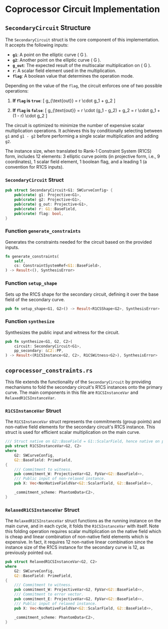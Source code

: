 
# Coprocessor Circuit Implementation

## `SecondaryCircuit` Structure

The `SecondaryCircuit` struct is the core component of this implementation. It accepts the following inputs:

- **`g1`**: A point on the elliptic curve \( G \).
- **`g2`**: Another point on the elliptic curve \( G \).
- **`g_out`**: The expected result of the multiscalar multiplication on \( G \).
- **`r`**: A scalar field element used in the multiplication.
- **`flag`**: A boolean value that determines the operation mode.

Depending on the value of the `flag`, the circuit enforces one of two possible operations:

1. **If `flag` is `true`**:
   \[
   g_{\text{out}} = r \cdot g_1 + g_2
   \]

2. **If `flag` is `false`**:
   \[
   g_{\text{out}} = r \cdot (g_1 - g_2) + g_2 = r \cdot g_1 + (1 - r) \cdot g_2
   \]

The circuit is optimized to minimize the number of expensive scalar multiplication operations. It achieves this by conditionally selecting between `g1` and `g1 - g2` before performing a single scalar multiplication and adding `g2`.

The instance size, when translated to Rank-1 Constraint System (R1CS) form, includes 12 elements: 3 elliptic curve points (in projective form, i.e., 9 coordinates), 1 scalar field element, 1 boolean flag, and a leading 1 (a convention for R1CS inputs).

### `SecondaryCircuit` Struct

```rust
pub struct SecondaryCircuit<G1: SWCurveConfig> {
    pub(crate) g1: Projective<G1>,
    pub(crate) g2: Projective<G1>,
    pub(crate) g_out: Projective<G1>,
    pub(crate) r: G1::BaseField,
    pub(crate) flag: bool,
}
```

### Function `generate_constraints`

Generates the constraints needed for the circuit based on the provided inputs.

```rust
fn generate_constraints(
    self,
    cs: ConstraintSystemRef<G1::BaseField>,
) -> Result<(), SynthesisError>
```

### Function `setup_shape`

Sets up the R1CS shape for the secondary circuit, defining it over the base field of the secondary curve.

```rust
pub fn setup_shape<G1, G2>() -> Result<R1CSShape<G2>, SynthesisError>
```

### Function `synthesize`

Synthesizes the public input and witness for the circuit.

```rust
pub fn synthesize<G1, G2, C2>(
    circuit: SecondaryCircuit<G1>,
    pp_secondary: &C2::PP,
) -> Result<(R1CSInstance<G2, C2>, R1CSWitness<G2>), SynthesisError>
```

## `coprocessor_constraints.rs`

This file extends the functionality of the `SecondaryCircuit` by providing mechanisms to fold the secondary circuit's R1CS instances onto the primary curve. The main components in this file are `R1CSInstanceVar` and `RelaxedR1CSInstanceVar`.

### `R1CSInstanceVar` Struct

The `R1CSInstanceVar` struct represents the commitments (group points) and non-native field elements for the secondary circuit's R1CS instance. This struct is used for efficient scalar multiplication on the main curve.

```rust
/// Struct native on G2::BaseField = G1::ScalarField, hence native on primary curve
pub struct R1CSInstanceVar<G2, C2>
where
    G2: SWCurveConfig,
    G2::BaseField: PrimeField,
{
    /// Commitment to witness.
    pub commitment_W: ProjectiveVar<G2, FpVar<G2::BaseField>>,
    /// Public input of non-relaxed instance.
    pub X: Vec<NonNativeFieldVar<G2::ScalarField, G2::BaseField>>,

    _commitment_scheme: PhantomData<C2>,
}
```

### `RelaxedR1CSInstanceVar` Struct

The `RelaxedR1CSInstanceVar` struct functions as the running instance on the main curve, and in each cycle, it folds the `R1CSInstanceVar` with itself. Note this folding operation requires scalar multiplication on the native field which is cheap and linear combination of non-native field elements which is expensive. In fact, it requires 12 non-native linear combination since the instance size of the R1CS instance for the secondary curve is 12, as previously pointed out.

```rust
pub struct RelaxedR1CSInstanceVar<G2, C2>
where
    G2: SWCurveConfig,
    G2::BaseField: PrimeField,
{
    /// Commitment to witness.
    pub commitment_W: ProjectiveVar<G2, FpVar<G2::BaseField>>,
    /// Commitment to error vector.
    pub commitment_E: ProjectiveVar<G2, FpVar<G2::BaseField>>,
    /// Public input of relaxed instance.
    pub X: Vec<NonNativeFieldVar<G2::ScalarField, G2::BaseField>>,

    _commitment_scheme: PhantomData<C2>,
}
```

